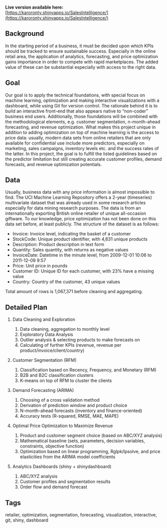 **Live version available here:**  [https://karoronty.shinyapps.io/SalesIntelligence/](https://karoronty.shinyapps.io/SalesIntelligence/)

Background
----------
In the starting period of a business, it must be decided upon which KPIs should be tracked to ensure sustainable success. Especially in the online retail area, the application of analytics, forecasting, and price optimization gains importance in order to compete with rapid marketplaces. The added value of these can be substantial especially with access to the right data.

Goal
----
Our goal is to apply the technical foundations, with special focus on machine learning, optimization and making interactive visualizations with a dashboard, while using Git for version control. The rationale behind it is to build an interactive front-end that also appears native to “non-coder” business end users. Additionally, those foundations will be combined with the methodological elements, e.g. customer segmentation, n-month-ahead forecasting, and revenue optimization. 
What makes this project unique in addition to adding optimization on top of machine learning is the access to price data: usually, modern data sets from online retailers that are only available for confidential use include more predictors, especially on marketing, sales campaigns, inventory levels etc. and the success rates of the latter. In this project, the goal is to fulfill the listed guidelines based on the predictor limitation but still creating accurate customer profiles, demand forecasts, and revenue optimization potentials. 

Data
----
Usually, business data with any price information is almost impossible to find. The UCI Machine Learning Repository offers a 2-year (timeseries) multivariate dataset that was already used in some research articles especially for data mining research purposes. The data is from an internationally exporting British online retailer of unique all-occasion giftware. To our knowledge, price optimization has not been done on this data set before, at least publicly. The structure of the dataset is as follows: 

- Invoice: Invoice level, indicating the basket of a customer
- StockCode: Unique product identifier, with 4,631 unique products
- Description: Product description in text form 
- Quantity: Sales quantity, with returns as negative values
- InvoiceDate: Datetime in the minute level, from 2009-12-01 10:06 to 2011-12-09 9:57
- Price: Unit price in pounds
- Customer ID: Unique ID for each customer, with 23% have a missing value
- Country: Country of the customer, 43 unique values

Total amount of rows is 1,067,371 before cleaning and aggregating.

Detailed Plan 
-------------
1.	Data Cleaning and Exploration
    1.	Data cleaning, aggregation to monthly level
    2.	Exploratory Data Analysis
    3.	Outlier analysis & selecting products to make forecasts on
    4.	Calculating of further KPIs (revenue, revenue per product/invoice/client/country)
  
2.	Customer Segmentation (RFM)
    1.	Classification based on Recency, Frequency, and Monetary (RFM)
    2.	B2B and B2C classification clusters
    3.	K-means on top of RFM to cluster the clients
  
3.	Demand Forecasting (ARIMA)
    1.	Choosing of a cross validation method
    2.	Derivation of prediction window and product choice
    3.	N-month-ahead forecasts (inventory and finance-oriented)
    4.	Accuracy tests (R-squared, RMSE, MAE, MAPE)
  
4.	Optimal Price Optimization to Maximize Revenue
    1.	Product and customer segment choice (based on ABC/XYZ analysis)
    2.	Mathematical baseline (sets, parameters, decision variables, constraints, objective function)
    3.	Optimization based on linear programming, Rglpk/lpsolve, and price elasticities from the ARIMA model coefficients
    
5.	Analytics Dashboards (shiny + shinydashboard)
    1.	ABC/XYZ analysis
    2.	Customer profiles and segmentation results
    3.	Order flow and demand forecast 

Tags
----
retailer, optimization, segmentation, forecasting, visualization, interactive, git, shiny, dashboard


